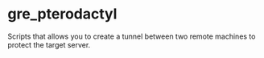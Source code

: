# gre_pterodactyl
Scripts that allows you to create a tunnel between two remote machines to protect the target server.
